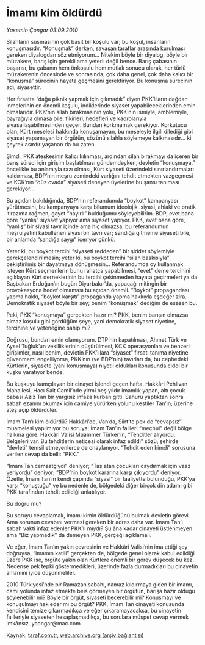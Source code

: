 # İmamı kim öldürdü

*Yasemin Çongar 03.09.2010*

<div class="yazi"><p>Silahların susmasının çok basit bir koşulu var; bu koşul, insanların konuşmasıdır. “Konuşmak” derken, savaşan taraflar arasında kurulması gereken diyalogdan söz etmiyorum... Nitekim böyle bir diyalog, böyle bir müzakere, barış için gerekli ama yeterli değil bence. Barış çabasının başarısı, bu çabanın hem önkoşulu hem mutlak sonucu olarak, her türlü müzakerenin öncesinde ve sonrasında, çok daha genel, çok daha kalıcı bir “konuşma” sürecinin hayata geçmesini gerektiriyor. Bu konuşma sürecinin adı, siyasettir.</p>
<p>Her fırsatta “dağa piknik yapmak için çıkmadık” diyen PKK’lıların dağdan inmelerinin en önemli koşulu, indiklerinde siyaset yapabileceklerinden emin olmalarıdır. PKK’nın silah bırakmasının yolu, PKK’nın ismiyle, amblemiyle, bayrağıyla olmasa bile, fikirleri, hedefleri ve kadrolarıyla siyasallaşabilmesinden geçer. Bundan korkmamak gerekiyor. Korkutucu olan, Kürt meselesi hakkında konuşamayan, bu meseleyle ilgili dilediği gibi siyaset yapamayan bir örgütün, sözünü silahla söylemeye kalkmasıdır... ki çeyrek asırdır yaşanan da bu zaten.</p>
<p>Şimdi, PKK ateşkesinin kalıcı kılınması, ardından silah bırakmayı da içeren bir barış süreci için girişim başlatılması gündemdeyken, devletin “konuşmaya,” öncelikle bu anlamıyla razı olması, Kürt siyaseti üzerindeki sınırlandırmaları kaldırması, BDP’nin meşru zemindeki varlığını tehdit etmekten vazgeçmesi ve KCK’nın “düz ovada” siyaseti deneyen üyelerine bu şansı tanıması gerekiyor...</p>
<p>Bu açıdan bakıldığında, BDP’nin referandumda “boykot” kampanyası yürütmesini, bu kampanyaya karşı bilumum ideolojik, siyasi, ahlaki ve pratik itirazıma rağmen, gayet “hayırlı” bulduğumu söyleyebilirim. BDP, evet bana göre “yanlış” siyaset yapıyor ama siyaset yapıyor. PKK, evet bana göre, “yanlış” bir siyasi tavır içinde ama hiç olmazsa, bu referandumun meşruiyetini kabullenen siyasi bir tavrı var; sandığa gitmeme siyaseti bile, bir anlamda “sandığa saygı” içeriyor çünkü.</p>
<p>Yeter ki, bu boykot tercihi “siyaseti reddeden” bir şiddet söylemiyle gerekçelendirilmesin; yeter ki, bu boykot tercihi “silah baskısıyla” pekiştirilmiş bir dayatmaya dönüşmesin... Referandumda oy kullanmak isteyen Kürt seçmenlerin bunu rahatça yapabilmesi, “evet” deme tercihini açıklayan Kürt derneklerinin bu tercihi çekinmeden hayata geçirmeleri ya da Başbakan Erdoğan’ın bugün Diyarbakır’da, yapacağı mitingin bir provokasyona hedef olmaması bu açıdan önemli. “Boykot” propagandası yapma hakkı, “boykot karşıtı” propaganda yapma hakkıyla eşdeğer zira. Demokratik siyaset böyle bir şey; benim “konuşmak” dediğim de esasen bu.</p>
<p>Peki, PKK “konuşmaya” gerçekten hazır mı? PKK, benim barışın olmazsa olmaz koşulu gibi gördüğüm şeye, yani demokratik siyaset niyetine, tercihine ve yeteneğine sahip mi?</p>
<p>Doğrusu, bundan emin olamıyorum. DTP’nin kapatılması, Ahmet Türk ve Aysel Tuğluk’un vekilliklerinin düşürülmesi, KCK operasyonları ve benzeri girişimler, nasıl benim, devletin PKK’lılara “siyaset” fırsatı tanıma niyetine güvenmemi engelliyorsa, PKK’nın (ve BDP’nin) tavırları da, bu cephedeki Kürtlerin, siyasete (yani konuşmaya) niyetli oldukları konusunda ciddi bir kuşku yaratıyor bende.</p>
<p>Bu kuşkuyu kamçılayan bir cinayet işlendi geçen hafta. Hakkâri Pehlivan Mahallesi, Hacı Sait Camii’nde yirmi beş yıldır imamlık yapan, altı çocuk babası Aziz Tan bir yargısız infaza kurban gitti. Sahuru yaptıktan sonra sabah ezanını okumak için camiye yürürken yolunu kestiler Tan’ın; üzerine ateş açıp öldürdüler.</p>
<p>İmam Tan’ı kim öldürdü? Hakkâri’de, Van’da, Siirt’te pek de “cevapsız” muamelesi yapılmıyor bu soruya; İmam Tan’ın failleri “meçhul” değil bölge halkına göre. Hakkâri Valisi Muammer Türker’in, “Tehditler alıyordu. Belgeleri var. Bu tehditlerin neticesi olarak infaz edildi” sözü, şehirde “devleti” temsil etmeyenlerce de onaylanıyor. “Tehdit eden kimdi” sorusuna verilen cevap da belli: “PKK.”</p>
<p>“İmam Tan cemaatçiydi” deniyor; “Taş atan çocukları caydırmak için vaaz veriyordu” deniyor; “BDP’nin boykot kararına karşı çıkıyordu” deniyor. Özetle, İmam Tan’ın kendi çapında “siyasi” bir faaliyette bulunduğu, PKK’ya karşı “konuştuğu” ve bu nedenle de, bölgedeki diğer birçok din adamı gibi PKK tarafından tehdit edildiği anlatılıyor.</p>
<p>Bu doğru mu?</p>
<p>Bu soruyu cevaplamak, imamı kimin öldürdüğünü bulmak devletin görevi. Ama sorunun cevabını vermesi gereken bir adres daha var. İmam Tan’ı sabah vakti infaz edenler PKK’lı mıydı? Şu âna kadar cinayeti üstlenmeyen ama “Biz yapmadık” da demeyen PKK, gerçeği açıklamalı.</p>
<p>Ve eğer, İmam Tan’ın yakın çevresinin ve Hakkâri Valisi’nin ima ettiği şey doğruysa, “imamın katili” gerçekten de, bölgede genel olarak kabul edildiği üzere PKK ise, örgüte yakın olan Kürtlere önemli bir görev düşecek bu kez. Nedense pek tepki göstermedikleri, üzerinde fazla durmadıkları bu cinayetin anlamını iyice düşünmeliler.</p>
<p>2010 Türkiyesi’nde bir Ramazan sabahı, namaz kıldırmaya giden bir imamı, cami yolunda infaz etmekte beis görmeyen bir örgütün, barışa hazır olduğu söylenebilir mi? Böyle bir örgüt, siyaseti becerebilir mi? Konuşmayı ve konuşulmayı hak eder mi bu örgüt? PKK, İmam Tan cinayeti konusunda kendisini temize çıkarmadıkça ve eğer çıkaramayacaksa, bu cinayetin failleriyle siyaseten hesaplaşmadıkça, bu sorulara müspet cevap vermek imkânsız. ycongar@mac.com</p></div>

Kaynak: [taraf.com.tr](http://www.taraf.com.tr:80/yasemin-congar/makale-imami-kim-oldurdu.htm), [web.archive.org (arşiv bağlantısı)](http://web.archive.org/web/20100905203550/http://www.taraf.com.tr:80/yasemin-congar/makale-imami-kim-oldurdu.htm)
